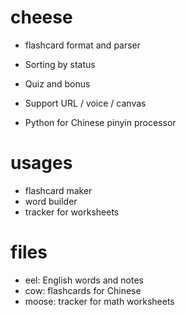 # cheese

- flashcard format and parser
- Sorting by status
- Quiz and bonus

- Support URL / voice / canvas
- Python for Chinese pinyin processor

# usages

- flashcard maker
- word builder
- tracker for worksheets

# files

- eel: English words and notes
- cow: flashcards for Chinese
- moose: tracker for math worksheets
